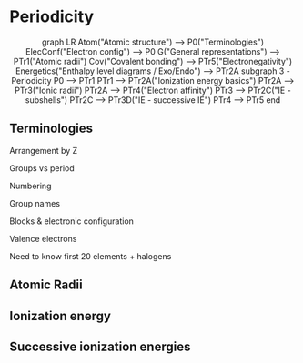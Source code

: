 # Periodicity

<center>

<mermaid>
graph LR
    Atom("Atomic structure") --> P0("Terminologies")
    ElecConf("Electron config") --> P0
    G("General representations") --> PTr1("Atomic radii")
    Cov("Covalent bonding") --> PTr5("Electronegativity")
    Energetics("Enthalpy level diagrams / Exo/Endo") --> PTr2A
    subgraph 3 - Periodicity 
        P0 --> PTr1
        PTr1 --> PTr2A("Ionization energy basics")
        PTr2A --> PTr3("Ionic radii")
        PTr2A --> PTr4("Electron affinity")
        PTr3 --> PTr2C("IE - subshells")
        PTr2C --> PTr3D("IE - successive IE")
        PTr4 --> PTr5
    end
</mermaid>

</center>

## Terminologies

Arrangement by Z

Groups vs period

Numbering

Group names

Blocks & electronic configuration

Valence electrons

Need to know first 20 elements + halogens

## Atomic Radii

<Radii atomic />

## Ionization energy

<Chem formula="X\gas{} -> X+\gas{} + e-" inline />

<EnergyTrends IE />

## Successive ionization energies

<SuccessiveIE scale="value" />

<SuccessiveIE />

<!-- ## Overall trends

Matthew E. Lopper from University of Dayton.[^Lopper]

 <iframe src="https://www.jon.hk/periodic-table/"></iframe> 

[^Lopper]: Lopper, M.E., [*A Digital Periodic Table That Instructors Can Use in the Classroom To Highlight Elements and Illustrate Periodic Trends*](https://pubs.acs.org/doi/10.1021/acs.jchemed.8b00616), J. Chem. Educ., 2019, 96 (2), pp 387–389. -->